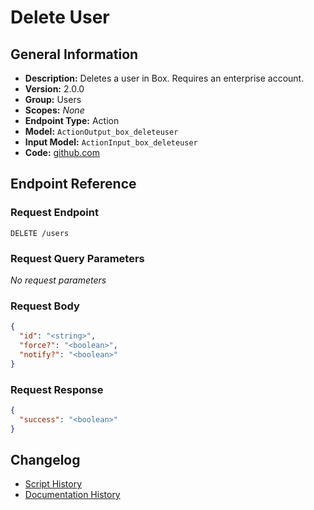 <!-- BEGIN GENERATED CONTENT -->
# Delete User

## General Information

- **Description:** Deletes a user in Box. Requires an enterprise account.
- **Version:** 2.0.0
- **Group:** Users
- **Scopes:** _None_
- **Endpoint Type:** Action
- **Model:** `ActionOutput_box_deleteuser`
- **Input Model:** `ActionInput_box_deleteuser`
- **Code:** [github.com](https://github.com/NangoHQ/integration-templates/tree/main/integrations/box/actions/delete-user.ts)


## Endpoint Reference

### Request Endpoint

`DELETE /users`

### Request Query Parameters

_No request parameters_

### Request Body

```json
{
  "id": "<string>",
  "force?": "<boolean>",
  "notify?": "<boolean>"
}
```

### Request Response

```json
{
  "success": "<boolean>"
}
```

## Changelog

- [Script History](https://github.com/NangoHQ/integration-templates/commits/main/integrations/box/actions/delete-user.ts)
- [Documentation History](https://github.com/NangoHQ/integration-templates/commits/main/integrations/box/actions/delete-user.md)

<!-- END  GENERATED CONTENT -->

